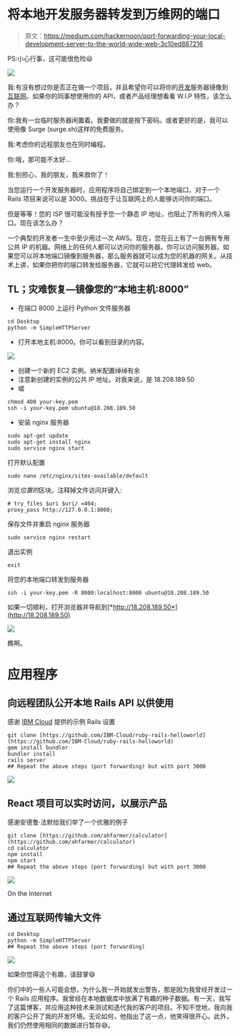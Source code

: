 # 将本地开发服务器转发到万维网的端口

> 原文：<https://medium.com/hackernoon/port-forwarding-your-local-development-server-to-the-world-wide-web-3c10ed887216>

PS:小心行事，这可能很危险😃

![](img/51d260cee47f85272254d0f55192f3f9.png)

我:有没有想过你是否正在做一个项目，并且希望你可以将你的[开发](https://hackernoon.com/tagged/development)服务器镜像到[互联网](https://hackernoon.com/tagged/internet)。如果你的同事想使用你的 API，或者产品经理想看看 W.I.P 特性，该怎么办？

你:我有一台临时服务器闲置着。我要做的就是按下密码。或者更好的是，我可以使用像 Surge (surge.sh)这样的免费服务。

我:考虑你的远程朋友也在同时编程。

你:哦，那可能不太好…

我:别担心，我的朋友，我来救你了！

当您运行一个开发服务器时，应用程序将自己绑定到一个本地端口，对于一个 Rails 项目来说可以是 3000。挑战在于让互联网上的人能够访问你的端口。

但是等等！您的 ISP 很可能没有授予您一个静态 IP 地址，也阻止了所有的传入端口。现在该怎么办？

一个典型的开发者一生中至少用过一次 AWS。现在，您在云上有了一台拥有专用公共 IP 的机器。网络上的任何人都可以访问你的服务器。你可以访问服务器。如果您可以将本地端口镜像到服务器，那么服务器就可以成为您的机器的网关。从技术上讲，如果你把你的端口转发给服务器，它就可以把它代理转发给 web。

## TL；灾难恢复—镜像您的“本地主机:8000”

*   在端口 8000 上运行 Python 文件服务器

```
cd Desktop
python -m SimpleHTTPServer
```

*   打开本地主机:8000。你可以看到目录的内容。

![](img/a78589ead2335d18f1fe95dc75b82288.png)

*   创建一个新的 EC2 实例。纳米配置绰绰有余
*   注意新创建的实例的公共 IP 地址。对我来说，是 18.208.189.50
*   嘘

```
chmod 400 your-key.pem
ssh -i your-key.pem ubuntu@18.208.189.50
```

*   安装 nginx 服务器

```
sudo apt-get update
sudo apt-get install nginx
sudo service nginx start
```

打开默认配置

```
sudo nano /etc/nginx/sites-available/default
```

浏览*位置的*区块。注释掉文件访问并键入:

```
# try_files $uri $uri/ =404;
proxy_pass http://127.0.0.1:8000;
```

保存文件并重启 nginx 服务器

```
sudo service nginx restart
```

退出实例

```
exit
```

将您的本地端口转发到服务器

```
ssh -i your-key.pem -R 8000:localhost:8000 ubuntu@18.208.189.50
```

如果一切顺利，打开浏览器并导航到[*http://18.208.189.50*](http://18.208.189.50)

![](img/a6880299820a20dc3bbbdbc114be420c.png)

瞧啊。

# 应用程序

## 向远程团队公开本地 Rails API 以供使用

感谢 [IBM Cloud](https://github.com/IBM-Cloud) 提供的示例 Rails 设置

```
git clone [https://github.com/IBM-Cloud/ruby-rails-helloworld](https://github.com/IBM-Cloud/ruby-rails-helloworld)
gem install bundler
bundler install
rails server
## Repeat the above steps (port forwarding) but with port 3000
```

![](img/878acd1bb78d3658133cefeb3b0c3b91.png)

## React 项目可以实时访问，以展示产品

感谢安德鲁·法默给我们举了一个优雅的例子

```
git clone [https://github.com/ahfarmer/calculator](https://github.com/ahfarmer/calculator)
cd calculator
npm install
npm start
## Repeat the above steps (port forwarding) but with port 3000
```

![](img/5a0e70a8ede31796d217dcdccd23a606.png)

On the Internet

## 通过互联网传输大文件

```
cd Desktop
python -m SimpleHTTPServer
## Repeat the above steps (port forwarding)
```

![](img/de50cbdd4372f03bb6ac8d8b7f20e4a0.png)

如果你觉得这个有趣，请鼓掌😄

你们中的一些人可能会想，为什么我一开始就发出警告，那是因为我曾经开发过一个 Rails 应用程序。我曾经在本地数据库中放满了有趣的种子数据。有一天，我写了这篇博客，并应用这种技术来测试和迭代我的客户的项目。不知不觉地，我向我的客户公开了我的开发环境。无论如何，他指出了这一点，他笑得很开心。此外，我们仍然使用相同的数据进行暂存😅。